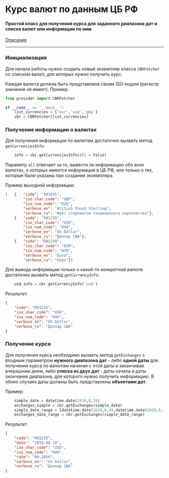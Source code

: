 # Курс валют по данным ЦБ РФ
#### Простой класс для получения курса для заданного диапазона дат и списка валют или информации по ним

[Описание](http://www.cbr.ru/development/sxml/)

---

### Инициализация

Для начала работы нужно создать новый экземпляр класса `CBRFetcher` со списком валют, для которых нужно получить курс.

Каждая валюта должна быть представлена своим ISO-кодом (регистр значения не имеет). Пример:

```python
from provider import CBRFetcher

if __name__ == '__main__':
	list_currencies = ['eur','usd','gbp']
	cbr = CBRFetcher(list_currencies)
```

### Получение информации о валютах

Для получения информации по валютам достаточно вызвать метод `getCurrenciesInfo`:

```python
    info = cbr.getCurrenciesInfo(all = False)
```

Параметр `all` отвечает за то, вывести ли информацию обо всех валютах, о которых имеется информация в ЦБ РФ, или только о тех, которые были указаны при создании экземпляра.

Пример выходной информации:

```json
[   {   "code": "R01035",
        "iso_char_code": "GBP",
        "iso_num_code": "826",
        "verbose_en": "British Pound Sterling",
        "verbose_ru": "Фунт стерлингов Соединенного королевства"},
    {   "code": "R01235",
        "iso_char_code": "USD",
        "iso_num_code": "840",
        "verbose_en": "US Dollar",
        "verbose_ru": "Доллар США"},
    {   "code": "R01239",
        "iso_char_code": "EUR",
        "iso_num_code": "978",
        "verbose_en": "Euro",
        "verbose_ru": "Евро"}]
```

Для вывода информации только о какой-то конкретной валюте достаточно вызвать метод `getCurrencyInfo`:

```python
    usd_info = cbr.getCurrencyInfo('usd')
```

Результат:

```json
{   
    "code": "R01235",
    "iso_char_code": "USD",
    "iso_num_code": "840",
    "verbose_en": "US Dollar",
    "verbose_ru": "Доллар США"
}
```

### Получение курса

Для получения курса необходимо вызвать метод `getExchanges` с входным параметром **нужного диапазона дат** - либо __одной даты__ для получения курса по валютам начиная с этой даты и заканчивая вчерашним днем, либо __списка из двух дат__ - даты начала и даты окончания диапазона, для которого нужно получить информацию. В обоих случаях даты должны быть представлены **объектами дат**.

Пример:

```python
    simple_date = datetime.date(2018,8,26)
    exchanges_simple = cbr.getExchanges(simple_date)
    simple_date_range = [datetime.date(2018,8,9),datetime.date(2018,8,10)]
    exchanges_date_range = cbr.getExchanges(simple_date_range)
```

Результат:

```json
{   
    "code": "R01235",
    "date": "2018-08-10",
    "iso_char_code": "USD",
    "iso_num_code": "840",
    "rate": "66.2856",
    "verbose_en": "US Dollar",
    "verbose_ru": "Доллар США"
}
```
